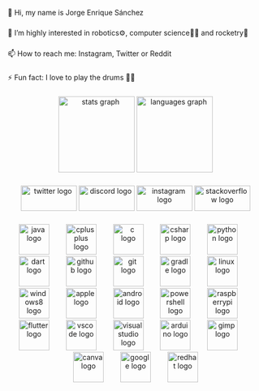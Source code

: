 <p align="left">👋 Hi, my name is Jorge Enrique Sánchez</p>

###

<p align="left">👀 I’m highly interested in robotics⚙️, computer science👨‍💻 and rocketry🚀</p>


###

<p align="left">📫 How to reach me: Instagram, Twitter or Reddit</p>

###

<p align="left">⚡ Fun fact: I love to play the drums 🥁🤘</p>

###

<div align="center">
  <img src="https://github-readme-stats.vercel.app/api?username=Jorge-Sanchezz&hide_title=false&hide_rank=false&show_icons=true&include_all_commits=true&count_private=true&disable_animations=false&theme=dark&locale=en&hide_border=true&order=1" height="150" alt="stats graph"  />
  <img src="https://github-readme-stats.vercel.app/api/top-langs?username=Jorge-Sanchezz&locale=en&hide_title=false&layout=compact&card_width=320&langs_count=5&theme=dark&hide_border=true&order=2" height="150" alt="languages graph"  />
</div>

###

<div align="center">
  <img src="https://raw.githubusercontent.com/maurodesouza/profile-readme-generator/master/src/assets/icons/social/twitter/default.svg" width="110" height="50" alt="twitter logo"  />
  <img src="https://raw.githubusercontent.com/maurodesouza/profile-readme-generator/master/src/assets/icons/social/discord/default.svg" width="110" height="50" alt="discord logo"  />
  <img src="https://raw.githubusercontent.com/maurodesouza/profile-readme-generator/master/src/assets/icons/social/instagram/default.svg" width="110" height="50" alt="instagram logo"  />
  <img src="https://raw.githubusercontent.com/maurodesouza/profile-readme-generator/master/src/assets/icons/social/stackoverflow/default.svg" width="110" height="50" alt="stackoverflow logo"  />
</div>

###

<div align="center">
  <img src="https://cdn.jsdelivr.net/gh/devicons/devicon/icons/java/java-original.svg" height="60" alt="java logo"  />
  <img width="25" />
  <img src="https://cdn.jsdelivr.net/gh/devicons/devicon/icons/cplusplus/cplusplus-original.svg" height="60" alt="cplusplus logo"  />
  <img width="25" />
  <img src="https://cdn.jsdelivr.net/gh/devicons/devicon/icons/c/c-original.svg" height="60" alt="c logo"  />
  <img width="25" />
  <img src="https://cdn.jsdelivr.net/gh/devicons/devicon/icons/csharp/csharp-original.svg" height="60" alt="csharp logo"  />
  <img width="25" />
  <img src="https://cdn.jsdelivr.net/gh/devicons/devicon/icons/python/python-original.svg" height="60" alt="python logo"  />
  <img width="25" />
  <img src="https://cdn.jsdelivr.net/gh/devicons/devicon/icons/dart/dart-original.svg" height="60" alt="dart logo"  />
  <img width="25" />
  <img src="https://skillicons.dev/icons?i=github" height="60" alt="github logo"  />
  <img width="25" />
  <img src="https://skillicons.dev/icons?i=git" height="60" alt="git logo"  />
  <img width="25" />
  <img src="https://skillicons.dev/icons?i=gradle" height="60" alt="gradle logo"  />
  <img width="25" />
  <img src="https://skillicons.dev/icons?i=linux" height="60" alt="linux logo"  />
  <img width="25" />
  <img src="https://cdn.jsdelivr.net/gh/devicons/devicon/icons/windows8/windows8-original.svg" height="60" alt="windows8 logo"  />
  <img width="25" />
  <img src="https://img.shields.io/badge/Apple-000000?logo=apple&logoColor=white&style=for-the-badge" height="60" alt="apple logo"  />
  <img width="25" />
  <img src="https://cdn.simpleicons.org/android/3DDC84" height="60" alt="android logo"  />
  <img width="25" />
  <img src="https://skillicons.dev/icons?i=powershell" height="60" alt="powershell logo"  />
  <img width="25" />
  <img src="https://skillicons.dev/icons?i=raspberrypi" height="60" alt="raspberrypi logo"  />
  <img width="25" />
  <img src="https://cdn.simpleicons.org/flutter/02569B" height="60" alt="flutter logo"  />
  <img width="25" />
  <img src="https://skillicons.dev/icons?i=vscode" height="60" alt="vscode logo"  />
  <img width="25" />
  <img src="https://skillicons.dev/icons?i=visualstudio" height="60" alt="visualstudio logo"  />
  <img width="25" />
  <img src="https://cdn.simpleicons.org/arduino/00979D" height="60" alt="arduino logo"  />
  <img width="25" />
  <img src="https://cdn.simpleicons.org/gimp/5C5543" height="60" alt="gimp logo"  />
  <img width="25" />
  <img src="https://cdn.jsdelivr.net/gh/devicons/devicon/icons/canva/canva-original.svg" height="60" alt="canva logo"  />
  <img width="25" />
  <img src="https://cdn.simpleicons.org/google/4285F4" height="60" alt="google logo"  />
  <img width="25" />
  <img src="https://cdn.simpleicons.org/redhat/EE0000" height="60" alt="redhat logo"  />
</div>

###
